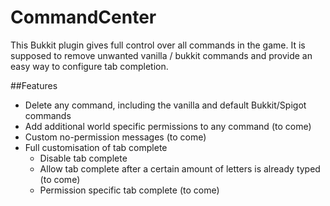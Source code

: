 # CommandCenter

This Bukkit plugin gives full control over all commands in the game. It is supposed to remove unwanted vanilla / bukkit commands and provide an easy way to configure tab completion.

##Features
* Delete any command, including the vanilla and default Bukkit/Spigot commands
* Add additional world specific permissions to any command (to come)
* Custom no-permission messages (to come)
* Full customisation of tab complete
  * Disable tab complete
  * Allow tab complete after a certain amount of letters is already typed (to come)
  * Permission specific tab complete (to come)
